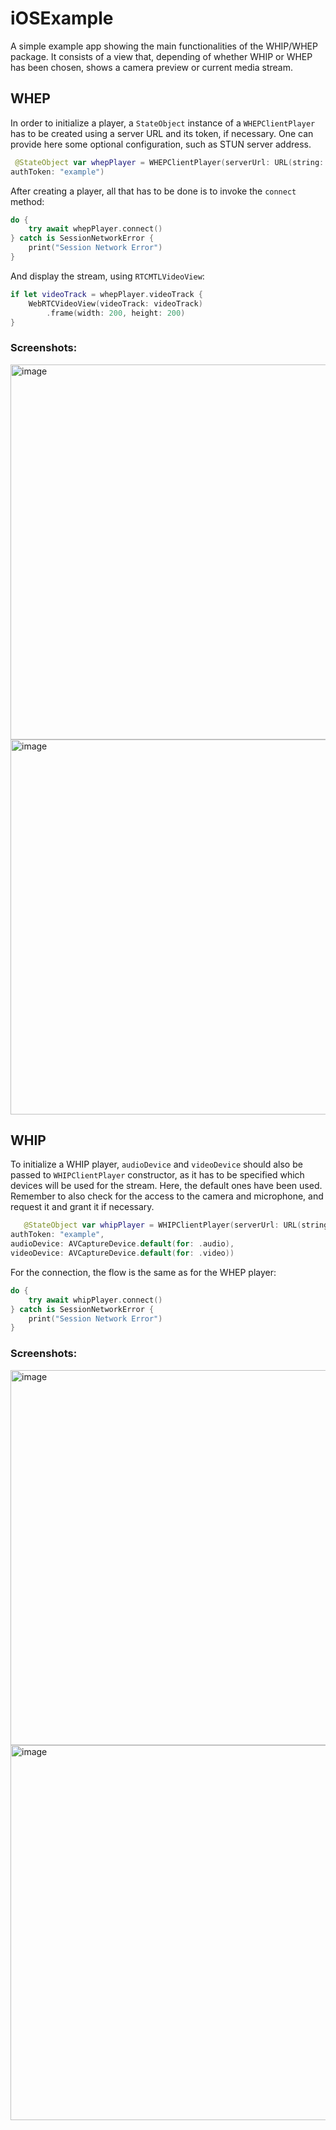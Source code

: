 # iOSExample

A simple example app showing the main functionalities of the WHIP/WHEP package. It consists of a view that, depending of whether WHIP or WHEP has been chosen, shows a camera preview or current media stream.

## WHEP

In order to initialize a player, a `StateObject` instance of a `WHEPClientPlayer` has to be created using a server URL and its token, if necessary. One can provide here some optional configuration, such as STUN server address.

```swift
 @StateObject var whepPlayer = WHEPClientPlayer(serverUrl: URL(string: "http://192.168.1.23:8829/whep")!,
authToken: "example")
```

After creating a player, all that has to be done is to invoke the `connect` method:

```swift
do {
    try await whepPlayer.connect()
} catch is SessionNetworkError {
    print("Session Network Error")
}
```

And display the stream, using `RTCMTLVideoView`:

```swift
if let videoTrack = whepPlayer.videoTrack {
    WebRTCVideoView(videoTrack: videoTrack)
        .frame(width: 200, height: 200)
}
```

### Screenshots:

<img width="600" alt="image" src="https://github.com/user-attachments/assets/2bba7323-c890-448e-90ef-f49a895020ee">
<img width="600" alt="image" src="https://github.com/user-attachments/assets/68a98b2c-76e1-4b4b-8daf-8b84ed7a6b82">


## WHIP 

To initialize a WHIP player, `audioDevice` and `videoDevice` should also be passed to `WHIPClientPlayer` constructor, as it has to be specified which devices will be used for the stream. Here, the default ones have been used. Remember to also check for the access to the camera and microphone, and request it and grant it if necessary.

```swift
   @StateObject var whipPlayer = WHIPClientPlayer(serverUrl: URL(string: "http://192.168.1.23:8829/whip")!, 
authToken: "example",
audioDevice: AVCaptureDevice.default(for: .audio),
videoDevice: AVCaptureDevice.default(for: .video))
```

For the connection, the flow is the same as for the WHEP player:
```swift
do {
    try await whipPlayer.connect()
} catch is SessionNetworkError {
    print("Session Network Error")
}
```

### Screenshots:

<img width="600" alt="image" src="https://github.com/user-attachments/assets/2ce68d9e-c6e2-4780-9301-69971659ada5">
<img width="600" alt="image" src="https://github.com/user-attachments/assets/30a403fb-9998-4a1a-9644-555324f028b6">
